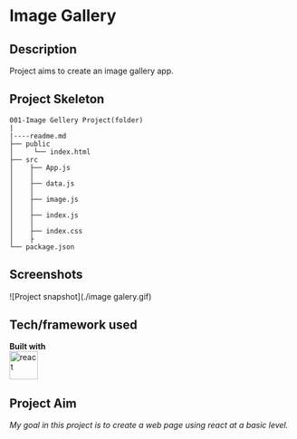 # Image Gallery

## Description

Project aims to create an image gallery app.

## Project Skeleton

```
001-Image Gellery Project(folder)
|
|----readme.md         
├── public
│     └── index.html
├── src
│    ├── App.js
│    │      
│    ├── data.js
│    │       
│    ├── image.js
│    │       
│    ├── index.js
│    │       
│    ├── index.css
│    ├
└── package.json
```

## Screenshots

![Project snapshot](./image galery.gif)


## Tech/framework used

<b>Built with</b> <br>
<a href="#" target="_blank"> <img src="https://cdn.icon-icons.com/icons2/2415/PNG/512/react_original_wordmark_logo_icon_146375.png" alt="react" width="50"/> </a> 

## Project Aim
*My goal in this project is to create a web page using react at a basic level.*